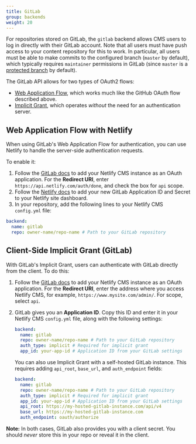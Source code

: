 ```yaml
---
title: GitLab
group: backends
weight: 20
---
```

For repositories stored on GitLab, the `gitlab` backend allows CMS users to log in directly with their GitLab account. Note that all users must have push access to your content repository for this to work. In particular, all users must be able to make commits to the configured branch (`master` by default), which typically requires `maintainer` permissions in GitLab (since `master` is a [protected branch](https://docs.gitlab.com/ee/user/project/protected_branches.html) by default). 

The GitLab API allows for two types of OAuth2 flows:

* [Web Application Flow](https://docs.gitlab.com/ce/api/oauth2.html#web-application-flow), which works much like the GitHub OAuth flow described above.
* [Implicit Grant](https://docs.gitlab.com/ce/api/oauth2.html#implicit-grant-flow), which operates *without* the need for an authentication server.

## Web Application Flow with Netlify

When using GitLab's Web Application Flow for authentication, you can use Netlify to handle the server-side authentication requests.

To enable it:

1. Follow the [GitLab docs](https://docs.gitlab.com/ee/integration/oauth_provider.html#adding-an-application-through-the-profile) to add your Netlify CMS instance as an OAuth application. For the **Redirect URI**, enter `https://api.netlify.com/auth/done`, and check the box for `api` scope.
2. Follow the [Netlify docs](https://www.netlify.com/docs/authentication-providers/#using-an-authentication-provider) to add your new GitLab Application ID and Secret to your Netlify site dashboard.
3. In your repository, add the following lines to your Netlify CMS `config.yml` file:

```yaml
backend:
  name: gitlab
  repo: owner-name/repo-name # Path to your GitLab repository
```

## Client-Side Implicit Grant (GitLab)

With GitLab's Implicit Grant, users can authenticate with GitLab directly from the client. To do this:

1. Follow the [GitLab docs](https://docs.gitlab.com/ee/integration/oauth_provider.html#adding-an-application-through-the-profile) to add your Netlify CMS instance as an OAuth application. For the **Redirect URI**, enter the address where you access Netlify CMS, for example, `https://www.mysite.com/admin/`. For scope, select `api`.
2. GitLab gives you an **Application ID**. Copy this ID and enter it in your Netlify CMS `config.yml` file, along with the following settings:

   ```yaml
   backend:
     name: gitlab
     repo: owner-name/repo-name # Path to your GitLab repository
     auth_type: implicit # Required for implicit grant
     app_id: your-app-id # Application ID from your GitLab settings
   ```

   You can also use Implicit Grant with a self-hosted GitLab instance. This requires adding `api_root`, `base_url`, and `auth_endpoint` fields:

   ```yaml
   backend:
     name: gitlab
     repo: owner-name/repo-name # Path to your GitLab repository
     auth_type: implicit # Required for implicit grant
     app_id: your-app-id # Application ID from your GitLab settings
     api_root: https://my-hosted-gitlab-instance.com/api/v4
     base_url: https://my-hosted-gitlab-instance.com
     auth_endpoint: oauth/authorize
   ```

**Note:** In both cases, GitLab also provides you with a client secret. You should *never* store this in your repo or reveal it in the client.
